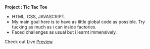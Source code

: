 **Project : Tic Tac Toe**

- HTML, CSS, JAVASCRIPT.
- My main goal here is to have as little global code as possible. Try tucking as much as i can inside factories.
- Faced challenges as usual but i learnt immensively.

Check out Live [Preview](https://zvikomboreronyambuya.github.io/Tic-Tac-Toe/)
